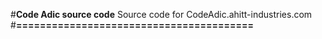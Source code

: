 #**Code Adic source code**
Source code for CodeAdic.ahitt-industries.com
#**========================================**
